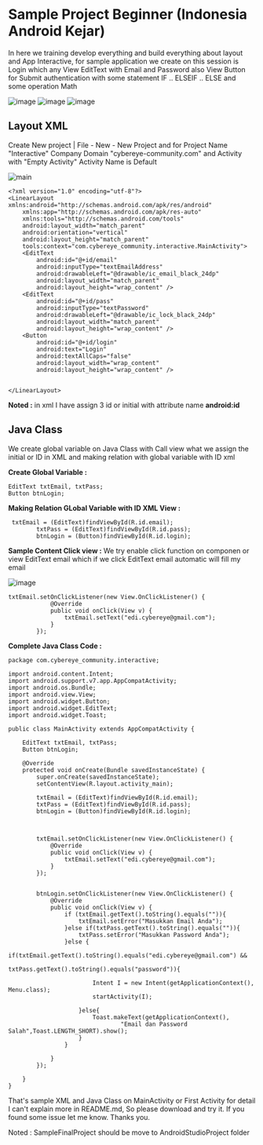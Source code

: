 # Sample Project Beginner (Indonesia Android Kejar)
In here we training develop everything and build everything about layout and App Interactive, for sample application we create on this session is Login which any View EditText with Email and Password also View Button for Submit authentication with some statement IF .. ELSEIF .. ELSE and some operation Math 

![image](https://cloud.githubusercontent.com/assets/28985797/26513817/d41b6768-4297-11e7-9705-cbc605de54e6.png)
![image](https://cloud.githubusercontent.com/assets/28985797/26513792/ad1f485a-4297-11e7-89a2-653ab3927038.png)
![image](https://cloud.githubusercontent.com/assets/28985797/26513810/c60bbc0e-4297-11e7-9fc6-1af3d48c5f62.png)

## Layout XML 
Create New project | File - New - New Project and for Project Name "Interactive" Company Domain "cybereye-community.com" and Activity with "Empty Activity" Activity Name is Default

![main](https://cloud.githubusercontent.com/assets/28985797/26512628/9871d2d4-4291-11e7-803a-a10b5c1336e2.jpeg)
```
<?xml version="1.0" encoding="utf-8"?>
<LinearLayout xmlns:android="http://schemas.android.com/apk/res/android"
    xmlns:app="http://schemas.android.com/apk/res-auto"
    xmlns:tools="http://schemas.android.com/tools"
    android:layout_width="match_parent"
    android:orientation="vertical"
    android:layout_height="match_parent"
    tools:context="com.cybereye_community.interactive.MainActivity">
    <EditText
        android:id="@+id/email"
        android:inputType="textEmailAddress"
        android:drawableLeft="@drawable/ic_email_black_24dp"
        android:layout_width="match_parent"
        android:layout_height="wrap_content" />
    <EditText
        android:id="@+id/pass"
        android:inputType="textPassword"
        android:drawableLeft="@drawable/ic_lock_black_24dp"
        android:layout_width="match_parent"
        android:layout_height="wrap_content" />
    <Button
        android:id="@+id/login"
        android:text="Login"
        android:textAllCaps="false"
        android:layout_width="wrap_content"
        android:layout_height="wrap_content" />


</LinearLayout>
```
**Noted :** in xml I have assign 3 id or initial with attribute name **android:id**
## Java Class
We create global variable on Java Class with Call view what we assign the initial or ID in XML and making relation with global variable with ID xml 

**Create Global Variable :**
```
EditText txtEmail, txtPass;
Button btnLogin;
```
**Making Relation GLobal Variable with ID XML View :**
```
 txtEmail = (EditText)findViewById(R.id.email);
        txtPass = (EditText)findViewById(R.id.pass);
        btnLogin = (Button)findViewById(R.id.login);
```
**Sample Content Click view :**
We try enable click function on componen or view EditText email which if we click EditText email automatic will fill my email

![image](https://cloud.githubusercontent.com/assets/28985797/26513147/248606f8-4294-11e7-989d-3ad68d264981.png)

```
txtEmail.setOnClickListener(new View.OnClickListener() {
            @Override
            public void onClick(View v) {
                txtEmail.setText("edi.cybereye@gmail.com");
            }
        });
```
**Complete Java Class Code :**
```
package com.cybereye_community.interactive;

import android.content.Intent;
import android.support.v7.app.AppCompatActivity;
import android.os.Bundle;
import android.view.View;
import android.widget.Button;
import android.widget.EditText;
import android.widget.Toast;

public class MainActivity extends AppCompatActivity {

    EditText txtEmail, txtPass;
    Button btnLogin;

    @Override
    protected void onCreate(Bundle savedInstanceState) {
        super.onCreate(savedInstanceState);
        setContentView(R.layout.activity_main);

        txtEmail = (EditText)findViewById(R.id.email);
        txtPass = (EditText)findViewById(R.id.pass);
        btnLogin = (Button)findViewById(R.id.login);



        txtEmail.setOnClickListener(new View.OnClickListener() {
            @Override
            public void onClick(View v) {
                txtEmail.setText("edi.cybereye@gmail.com");
            }
        });


        btnLogin.setOnClickListener(new View.OnClickListener() {
            @Override
            public void onClick(View v) {
                if (txtEmail.getText().toString().equals("")){
                    txtEmail.setError("Masukkan Email Anda");
                }else if(txtPass.getText().toString().equals("")){
                    txtPass.setError("Masukkan Password Anda");
                }else {
                    if(txtEmail.getText().toString().equals("edi.cybereye@gmail.com") &&
                            txtPass.getText().toString().equals("password")){

                        Intent I = new Intent(getApplicationContext(), Menu.class);
                        startActivity(I);

                    }else{
                        Toast.makeText(getApplicationContext(),
                                "Email dan Password Salah",Toast.LENGTH_SHORT).show();
                    }
                }

            }
        });

    }
}

```
That's sample XML and Java Class on MainActivity or First Activity for detail I can't explain more in README.md, So please download and try it. If you found some issue let me know. Thanks you.

Noted : SampleFinalProject should be move to AndroidStudioProject folder
